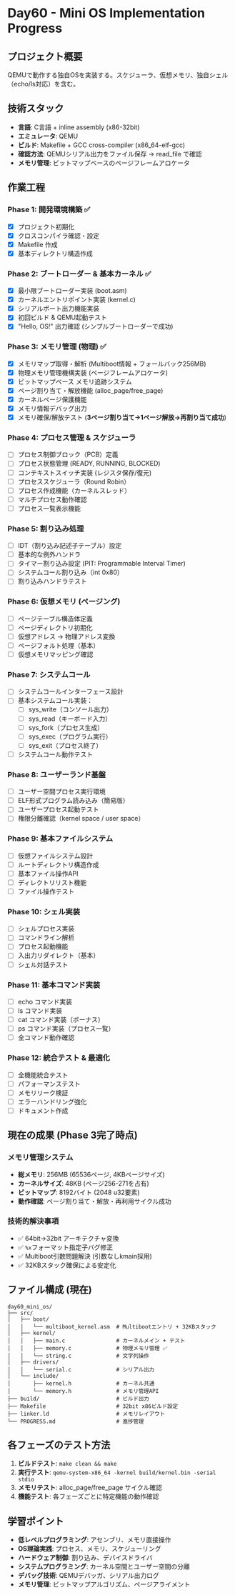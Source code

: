 # Day60 - Mini OS Implementation Progress

## プロジェクト概要
QEMUで動作する独自OSを実装する。スケジューラ、仮想メモリ、独自シェル（echo/ls対応）を含む。

## 技術スタック
- **言語**: C言語 + inline assembly (x86-32bit)
- **エミュレータ**: QEMU
- **ビルド**: Makefile + GCC cross-compiler (x86_64-elf-gcc)
- **確認方法**: QEMUシリアル出力をファイル保存 → read_file で確認
- **メモリ管理**: ビットマップベースのページフレームアロケータ

## 作業工程

### Phase 1: 開発環境構築 ✅
- [x] プロジェクト初期化
- [x] クロスコンパイラ確認・設定
- [x] Makefile 作成
- [x] 基本ディレクトリ構造作成

### Phase 2: ブートローダー & 基本カーネル ✅
- [x] 最小限ブートローダー実装 (boot.asm)
- [x] カーネルエントリポイント実装 (kernel.c)
- [x] シリアルポート出力機能実装
- [x] 初回ビルド & QEMU起動テスト
- [x] "Hello, OS!" 出力確認 (シンプルブートローダーで成功)

### Phase 3: メモリ管理 (物理) ✅
- [x] メモリマップ取得・解析 (Multiboot情報 + フォールバック256MB)
- [x] 物理メモリ管理機構実装 (ページフレームアロケータ)
- [x] ビットマップベース メモリ追跡システム
- [x] ページ割り当て・解放機能 (alloc_page/free_page)
- [x] カーネルページ保護機能
- [x] メモリ情報デバッグ出力
- [x] メモリ確保/解放テスト (**3ページ割り当て→1ページ解放→再割り当て成功**)

### Phase 4: プロセス管理 & スケジューラ
- [ ] プロセス制御ブロック（PCB）定義
- [ ] プロセス状態管理 (READY, RUNNING, BLOCKED)
- [ ] コンテキストスイッチ実装 (レジスタ保存/復元)
- [ ] プロセススケジューラ（Round Robin）
- [ ] プロセス作成機能（カーネルスレッド）
- [ ] マルチプロセス動作確認
- [ ] プロセス一覧表示機能

### Phase 5: 割り込み処理
- [ ] IDT（割り込み記述子テーブル）設定
- [ ] 基本的な例外ハンドラ
- [ ] タイマー割り込み設定 (PIT: Programmable Interval Timer)
- [ ] システムコール割り込み（int 0x80）
- [ ] 割り込みハンドラテスト

### Phase 6: 仮想メモリ (ページング)
- [ ] ページテーブル構造体定義
- [ ] ページディレクトリ初期化
- [ ] 仮想アドレス → 物理アドレス変換
- [ ] ページフォルト処理（基本）
- [ ] 仮想メモリマッピング確認

### Phase 7: システムコール
- [ ] システムコールインターフェース設計
- [ ] 基本システムコール実装：
  - [ ] sys_write（コンソール出力）
  - [ ] sys_read（キーボード入力）
  - [ ] sys_fork（プロセス生成）
  - [ ] sys_exec（プログラム実行）
  - [ ] sys_exit（プロセス終了）
- [ ] システムコール動作テスト

### Phase 8: ユーザーランド基盤
- [ ] ユーザー空間プロセス実行環境
- [ ] ELF形式プログラム読み込み（簡易版）
- [ ] ユーザープロセス起動テスト
- [ ] 権限分離確認（kernel space / user space）

### Phase 9: 基本ファイルシステム
- [ ] 仮想ファイルシステム設計
- [ ] ルートディレクトリ構造作成
- [ ] 基本ファイル操作API
- [ ] ディレクトリリスト機能
- [ ] ファイル操作テスト

### Phase 10: シェル実装
- [ ] シェルプロセス実装
- [ ] コマンドライン解析
- [ ] プロセス起動機能
- [ ] 入出力リダイレクト（基本）
- [ ] シェル対話テスト

### Phase 11: 基本コマンド実装
- [ ] echo コマンド実装
- [ ] ls コマンド実装
- [ ] cat コマンド実装（ボーナス）
- [ ] ps コマンド実装（プロセス一覧）
- [ ] 全コマンド動作確認

### Phase 12: 統合テスト & 最適化
- [ ] 全機能統合テスト
- [ ] パフォーマンステスト
- [ ] メモリリーク検証
- [ ] エラーハンドリング強化
- [ ] ドキュメント作成

## 現在の成果 (Phase 3完了時点)

### **メモリ管理システム**
- **総メモリ**: 256MB (65536ページ, 4KBページサイズ)
- **カーネルサイズ**: 48KB (ページ256-271を占有)
- **ビットマップ**: 8192バイト (2048 u32要素)
- **動作確認**: ページ割り当て・解放・再利用サイクル成功

### **技術的解決事項**
- ✅ 64bit→32bit アーキテクチャ変換
- ✅ `%x`フォーマット指定子バグ修正
- ✅ Multiboot引数問題解決 (引数なしkmain採用)
- ✅ 32KBスタック確保による安定化

## ファイル構成 (現在)

```
day60_mini_os/
├── src/
│   ├── boot/
│   │   └── multiboot_kernel.asm  # Multibootエントリ + 32KBスタック
│   ├── kernel/
│   │   ├── main.c                # カーネルメイン + テスト
│   │   ├── memory.c              # 物理メモリ管理 ✅
│   │   └── string.c              # 文字列操作
│   ├── drivers/
│   │   └── serial.c              # シリアル出力
│   └── include/
│       ├── kernel.h              # カーネル共通
│       └── memory.h              # メモリ管理API
├── build/                        # ビルド出力
├── Makefile                      # 32bit x86ビルド設定
├── linker.ld                     # メモリレイアウト
└── PROGRESS.md                   # 進捗管理
```

## 各フェーズのテスト方法

1. **ビルドテスト**: `make clean && make`
2. **実行テスト**: `qemu-system-x86_64 -kernel build/kernel.bin -serial stdio`
3. **メモリテスト**: alloc_page/free_page サイクル確認
4. **機能テスト**: 各フェーズごとに特定機能の動作確認

## 学習ポイント

- **低レベルプログラミング**: アセンブリ、メモリ直接操作
- **OS理論実践**: プロセス、メモリ、スケジューリング
- **ハードウェア制御**: 割り込み、デバイスドライバ
- **システムプログラミング**: カーネル空間とユーザー空間の分離
- **デバッグ技術**: QEMUデバッガ、シリアル出力ログ
- **メモリ管理**: ビットマップアルゴリズム、ページアライメント
